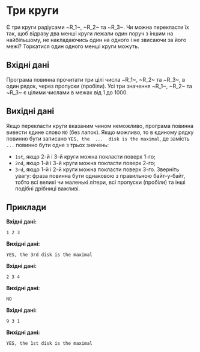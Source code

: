 ﻿# Три круги

Є три круги радіусами ~R_1~, ~R_2~ та ~R_3~.
Чи можна перекласти їх так, щоб відразу два менші круги лежали один поруч з іншим на найбільшому, не накладаючись один на одного і не звисаючи за його межі? Торкатися один одного менші круги можуть.

## Вхідні дані
Програма повинна прочитати три цілі числа ~R_1~, ~R_2~ та ~R_3~, в один рядок, через пропуски (пробіли). Усі три значення ~R_1~, ~R_2~ та ~R_3~ є цілими числами в межах від 1 до 1000.

## Вихідні дані
Якщо перекласти круги вказаним чином неможливо, програма повинна вивести єдине слово `NO` (без лапок).
Якщо можливо, то в єдиному рядку повинно бути записано `YES, the  ...  disk is the maximal`, де замість `...` повинно бути одне з трьох значень:
- `1st`, якщо 2-й і 3-й круги можна покласти поверх 1-го;
- `2nd`, якщо 1-й і 3-й круги можна покласти поверх 2-го;
- `3rd`, якщо 1-й і 2-й круги можна покласти поверх 3-го.
Зверніть увагу: фраза повинна бути однаковою з правильною байт-у-байт, тобто всі великі чи маленькі літери, всі пропуски (пробіли) та інші подібні дрібниці важливі.

## Приклади
**Вхідні дані:**
```
1 2 3
```

**Вихідні дані:**
```
YES, the 3rd disk is the maximal
```

**Вхідні дані:**
```
2 3 4
```

**Вихідні дані:**
```
NO
```

**Вхідні дані:**
```
9 3 1
```

**Вихідні дані:**
```
YES, the 1st disk is the maximal
```
